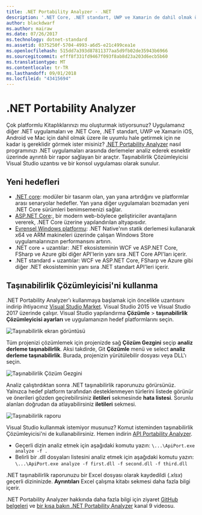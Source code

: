 ```yaml
---
title: .NET Portability Analyzer - .NET
description: '.NET Core, .NET standart, UWP ve Xamarin de dahil olmak üzere çeşitli .NET uygulamaları arasında nasıl taşınabilir kodunuz: değerlendirilecek .NET Portability Analyzer aracını kullanmayı öğrenin.'
author: blackdwarf
ms.author: mairaw
ms.date: 07/26/2017
ms.technology: dotnet-standard
ms.assetid: 0375250f-5704-4993-a6d5-e21c499cea1e
ms.openlocfilehash: 515dd7a393d87811377aa5d9fb02de35943b6966
ms.sourcegitcommit: efff8f331fd9467f093f8ab8d23a203d6ecb5b60
ms.translationtype: MT
ms.contentlocale: tr-TR
ms.lasthandoff: 09/01/2018
ms.locfileid: "43415694"
---
```

# <a name="the-net-portability-analyzer"></a>.NET Portability Analyzer

Çok platformlu Kitaplıklarınızı mu oluşturmak istiyorsunuz? Uygulamanız diğer .NET uygulamaları ve .NET Core, .NET standart, UWP ve Xamarin iOS, Android ve Mac için dahil olmak üzere ile uyumlu hale getirmek için ne kadar iş gereklidir görmek ister misiniz? [.NET Portability Analyzer](https://marketplace.visualstudio.com/items?itemName=ConnieYau.NETPortabilityAnalyzer) nasıl programınızı .NET uygulamaları arasında derlemeler analiz ederek esnektir üzerinde ayrıntılı bir rapor sağlayan bir araçtır. Taşınabilirlik Çözümleyicisi Visual Studio uzantısı ve bir konsol uygulaması olarak sunulur.

## <a name="new-targets"></a>Yeni hedefleri

* [.NET core](../../core/index.md): modüler bir tasarım olan, yan yana artırdığını ve platformlar arası senaryolar hedefler. Yan yana diğer uygulamaları bozmadan yeni .NET Core sürümleri benimsemenizi sağlar.
* [ASP.NET Core](/aspnet/core):, bir modern web-böylece geliştiriciler avantajların vererek, .NET Core üzerine yapılandırılan altyapısıdır.
* [Evrensel Windows platformu](https://blogs.msdn.microsoft.com/dotnet/2014/04/24/net-native-performance): .NET Native'nın statik derlemesi kullanarak x64 ve ARM makineleri üzerinde çalışan Windows Store uygulamalarınızın performansını artırın. 
* .NET core + uzantılar: .NET ekosisteminin WCF ve ASP.NET Core, FSharp ve Azure gibi diğer API'lerin yanı sıra .NET Core API'ları içerir.
* .NET standard + uzantılar: WCF ve ASP.NET Core, FSharp ve Azure gibi diğer .NET ekosisteminin yanı sıra .NET standart API'leri içerir.

## <a name="how-to-use-portability-analyzer"></a>Taşınabilirlik Çözümleyicisi'ni kullanma

.NET Portability Analyzer'ı kullanmaya başlamak için öncelikle uzantısını indirip ihtiyacınız [Visual Studio Market](https://marketplace.visualstudio.com/items?itemName=ConnieYau.NETPortabilityAnalyzer). Visual Studio 2015 ve Visual Studio 2017 üzerinde çalışır. Visual Studio yapılandırma **Çözümle** > **taşınabilirlik Çözümleyicisi ayarları** ve uygulamanızın hedef platformlarını seçin.

![Taşınabilirlik ekran görüntüsü](./media/portability-analyzer/portability-screenshot.png)

Tüm projenizi çözümlemek için projenizde sağ **Çözüm Gezgini** seçip **analiz derleme taşınabilirlik**. Aksi takdirde, Git **Çözümle** menü ve select **analiz derleme taşınabilirlik**. Burada, projenizin yürütülebilir dosyası veya DLL'ı seçin.

![Taşınabilirlik Çözüm Gezgini](./media/portability-analyzer/portability-solution-explorer.png)

Analiz çalıştırdıktan sonra .NET taşınabilirlik raporunuzu görürsünüz. Yalnızca hedef platform tarafından desteklenmeyen türlerini listede görünür ve önerileri gözden geçirebilirsiniz **iletileri** sekmesinde **hata listesi**. Sorunlu alanları doğrudan da atlayabilirsiniz **iletileri** sekmesi.

![Taşınabilirlik raporu](./media/portability-analyzer/portability-report.png)

Visual Studio kullanmak istemiyor musunuz? Komut isteminden taşınabilirlik Çözümleyicisi'ni de kullanabilirsiniz. Hemen indirin [API Portability Analyzer](https://www.microsoft.com/download/details.aspx?id=42678).

*   Geçerli dizin analiz etmek için aşağıdaki komutu yazın: `\...\ApiPort.exe analyze -f .`
*   Belirli bir .dll dosyaları listesini analiz etmek için aşağıdaki komutu yazın: `\...\ApiPort.exe analyze -f first.dll -f second.dll -f third.dll`

.NET taşınabilirlik raporunuzu bir Excel dosyası olarak kaydedildi (*.xlsx*) geçerli dizininizde. **Ayrıntıları** Excel çalışma kitabı sekmesi daha fazla bilgi içerir.

.NET Portability Analyzer hakkında daha fazla bilgi için ziyaret [GitHub belgeleri](https://github.com/Microsoft/dotnet-apiport#documentation) ve [bir kısa bakın .NET Portability Analyzer](https://channel9.msdn.com/Blogs/Seth-Juarez/A-Brief-Look-at-the-NET-Portability-Analyzer) kanal 9 videosu.
